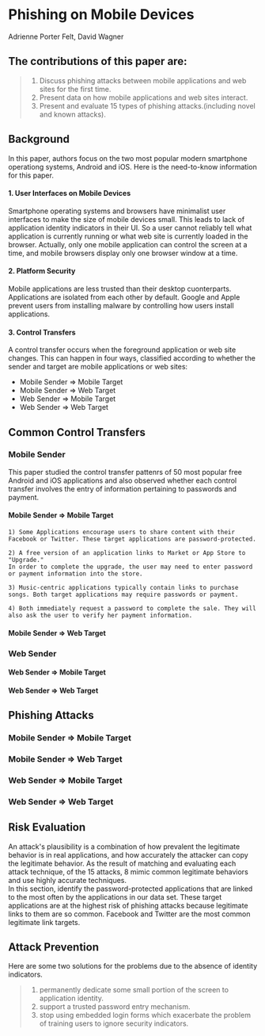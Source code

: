 Phishing on Mobile Devices
====
Adrienne Porter Felt, David Wagner

## The contributions of this paper are:
> 1. Discuss phishing attacks between mobile applications and web sites for the first time.
> 2. Present data on how mobile applications and web sites interact.
> 3. Present and evaluate 15 types of phishing attacks.(including novel and known attacks).

## Background
  In this paper, authors focus on the two most popular modern smartphone operationg systems, Android and iOS.
  Here is the need-to-know information for this paper.

#### 1. User Interfaces on Mobile Devices
  Smartphone operating systems and browsers have minimalist user interfaces to make the size of mobile devices small.
  This leads to lack of application identity indicators in their UI.
  So a user cannot reliably tell what application is currently running or what web site is currently loaded in the browser.
  Actually, only one mobile application can control the screen at a time,
  and mobile browsers display only one browser window at a time.
  
#### 2. Platform Security
  Mobile applications are less trusted than their desktop cuonterparts.
  Applications are isolated from each other by default.
  Google and Apple prevent users from installing malware by controlling how users install applications.
  
#### 3. Control Transfers
  A control transfer occurs when the foreground application or web site changes.
  This can happen in four ways, classified according to whether the sender and target are mobile applications or web sites:
  - Mobile Sender ⇒ Mobile Target
  - Mobile Sender ⇒ Web Target
  - Web Sender ⇒ Mobile Target
  - Web Sender ⇒ Web Target

## Common Control Transfers
### Mobile Sender
  This paper studied the control transfer pattenrs of 50 most popular free Android and iOS applications and also observed whether each control transfer involves the entry of information pertaining to passwords and payment.
#### Mobile Sender ⇒ Mobile Target
    1) Some Applications encourage users to share content with their Facebook or Twitter. These target applications are password-protected.

    2) A free version of an application links to Market or App Store to "Upgrade."
    In order to complete the upgrade, the user may need to enter password or payment information into the store.

    3) Music-centric applications typically contain links to purchase songs. Both target applications may require passwords or payment.

    4) Both immediately request a password to complete the sale. They will also ask the user to verify her payment information.

#### Mobile Sender ⇒ Web Target
### Web Sender
#### Web Sender ⇒ Mobile Target
#### Web Sender ⇒ Web Target


## Phishing Attacks
### Mobile Sender ⇒ Mobile Target
### Mobile Sender ⇒ Web Target
### Web Sender ⇒ Mobile Target
### Web Sender ⇒ Web Target


## Risk Evaluation
  An attack's plausibility is a combination of how prevalent the legitimate behavior is in real applications, and how accurately the attacker can copy the legitimate behavior. As the result of matching and evaluating each attack technique, of the 15 attacks, 8 mimic common legitimate behaviors and use highly accurate techniques.  
  In this section, identify the password-protected applications that are linked to the most often by the applications in our data set. These target applications are at the highest risk of phishing attacks because legitimate links to them are so common. Facebook and Twitter are the most common legitimate link targets.
 
## Attack Prevention
  Here are some two solutions for the problems due to the absence of identity indicators.
  > 1. permanently dedicate some small portion of the screen to application identity.  
  > 2. support a trusted password entry mechanism.  
  > 3. stop using embedded login forms which exacerbate the problem of training users to ignore security indicators.  
